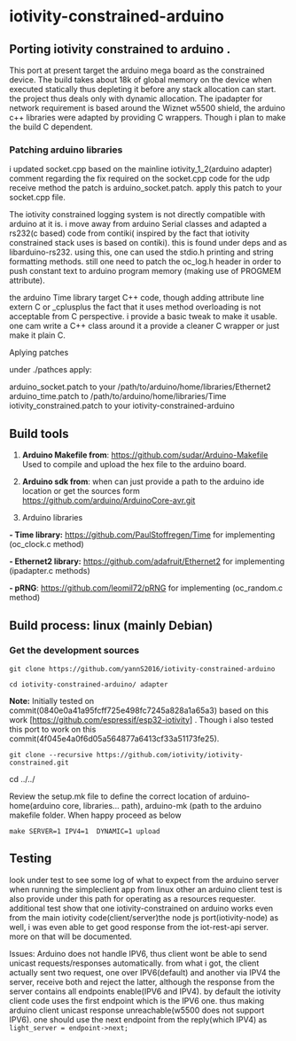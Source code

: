# iotivity-constrained-arduino

## Porting iotivity constrained to arduino .

This port at present target the arduino mega board as the constrained device. The build takes about 18k of global memory on the device when executed statically thus depleting it before any stack allocation can start. the project thus deals only with dynamic allocation. The ipadapter for network requirement is based around the Wiznet w5500 shield,  the arduino c++ libraries were adapted by providing C wrappers. Though i plan to make the  build  C dependent.

### Patching arduino libraries 

i updated socket.cpp based on the mainline iotivity_1_2(arduino adapter) comment regarding the  fix required on the socket.cpp code for the udp receive method the patch is arduino_socket.patch. apply this patch to your socket.cpp file.

The iotivity constrained logging system is not directly compatible with arduino at it is. i move away from arduino Serial classes and adapted a rs232(c based) code from contiki( inspired by the fact that iotivity constrained stack uses is based on contiki). this is found under deps and as libarduino-rs232. using this, one can used the stdio.h printing and string formatting methods. still one need to patch the oc_log.h header in order to push constant text to arduino program memory (making use of PROGMEM attribute). 

the arduino Time library target C++ code, though adding attribute line extern C or _cplusplus the fact that it uses method overloading
is not acceptable from C perspective. i provide a basic tweak to make it usable. one cam write a C++ class around it a provide a cleaner C wrapper or  just make it plain C. 

Aplying patches

under ./pathces  apply:

arduino_socket.patch to your /path/to/arduino/home/libraries/Ethernet2
arduino_time.patch to /path/to/arduino/home/libraries/Time
iotivity_constrained.patch to your iotivity-constrained-arduino 

## Build tools

1. **Arduino Makefile from**: https://github.com/sudar/Arduino-Makefile
Used to compile and upload the hex file to the arduino board.

2. **Arduino sdk from**: when can just provide a path to the arduino ide location or get the sources form
https://github.com/arduino/ArduinoCore-avr.git

3. Arduino libraries 

**- Time library:** https://github.com/PaulStoffregen/Time for implementing (oc_clock.c method)

**- Ethernet2 library:** https://github.com/adafruit/Ethernet2 for implementing (ipadapter.c methods)

**- pRNG**: https://github.com/leomil72/pRNG for implementing (oc_random.c method)

## Build process: linux (mainly Debian) 

### Get the development sources

`git clone https://github.com/yannS2016/iotivity-constrained-arduino`

`cd iotivity-constrained-arduino/ adapter`

**Note:** Initially tested on commit(0840e0a41a95fcff725e498fc7245a828a1a65a3) based on this work [https://github.com/espressif/esp32-iotivity] . Though  i also tested this port to work on this commit(4f045e4a0f6d05a564877a6413cf33a51173fe25).

`git clone --recursive https://github.com/iotivity/iotivity-constrained.git`

cd ../../


Review the setup.mk file to define the correct location of arduino-home(arduino core, libraries... path), arduino-mk (path to the arduino makefile  folder. When happy proceed as below

`make SERVER=1 IPV4=1  DYNAMIC=1 upload`

## Testing
look under test to see some log of what to expect from the arduino server when running the simpleclient app from linux other an arduino client test is also provide under this path for operating as a resources requester. additional test show that one iotivity-constrained on arduino works even from the main iotivity code(client/server)the node js port(iotivity-node) as well, i was even able to get good response from the iot-rest-api server. more on that will be documented.

Issues: Arduino does not handle IPV6, thus client wont be able to send unicast requests/responses automatically. from what i got, the client actually sent two request, one over IPV6(default) and another via IPV4 the server, receive both and reject the latter, although the response from the server contains all endpoints enable(IPV6 and IPV4). by default the iotivity client code uses the first endpoint which is the IPV6 one. thus making arduino client unicast response unreachable(w5500 does not support IPV6). one should use the next endpoint from the reply(which IPV4) as `light_server = endpoint->next;`

	
